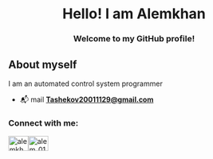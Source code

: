 <h1 align="center">Hello! I am Alemkhan

<h3 align="center">Welcome to my GitHub profile!

## About myself
I am an automated control system programmer

- 📬 mail **Tashekov20011129@gmail.com**


<h3 align="left">Connect with me:</h3>
<p align="left">
<a href="https://instagram.com/alemkhan_erzhanovich" target="blank"><img align="center" src="https://raw.githubusercontent.com/rahuldkjain/github-profile-readme-generator/master/src/images/icons/Social/instagram.svg" alt="alemkhan_erzhanovich" height="30" width="40" /><a href="https://discord.gg/alem_01" target="blank"><img align="center" src="https://raw.githubusercontent.com/rahuldkjain/github-profile-readme-generator/master/src/images/icons/Social/discord.svg" alt="alem_01" height="30" width="40" /></a></p>
